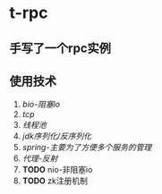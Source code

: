 # **t-rpc**
手写了一个rpc实例
---
## 使用技术
1. *bio-阻塞io*
2. *tcp*
3. *线程池*
4. *jdk序列化/反序列化*
5. *spring-主要为了方便多个服务的管理*
6. *代理-反射*
7. **TODO** nio-非阻塞io 
8. **TODO** zk注册机制


